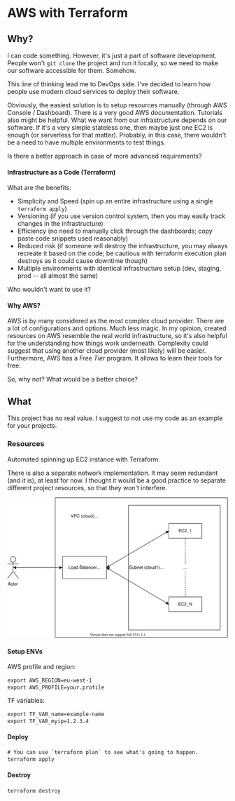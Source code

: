 # AWS with Terraform

## Why?

I can code something. However, it's just a part of software development. People won't `git clone` the project and run it
locally, so we need to make our software accessible for them. Somehow.

This line of thinking lead me to DevOps side. I've decided to learn how people use modern cloud services to deploy their
software.

Obviously, the easiest solution is to setup resources manually (through AWS Console / Dashboard). There is a very good
AWS documentation. Tutorials also might be helpful. What we want from our infrastructure depends on
our software. If it's a very simple stateless one, then maybe just one EC2 is enough (or serverless for that matter).
Probably, in this case, there wouldn't be a need to have multiple environments to test things.

Is there a better approach in case of more advanced requirements?

#### Infrastructure as a Code (Terraform)

What are the benefits:
 - Simplicity and Speed (spin up an entire infrastructure using a single `terraform apply`)
 - Versioning (if you use version control system, then you may easily track changes in the infrastructure)
 - Efficiency (no need to manually click through the dashboards; copy paste code snippets used reasonably)
 - Reduced risk (if someone will destroy the infrastructure, you may always recreate it based on the code;
    be cautious with terraform execution plan destroys as it could cause downtime though)
 - Multiple environments with identical infrastructure setup (dev, staging, prod -- all almost the same)
 
Who wouldn't want to use it?

#### Why AWS?

AWS is by many considered as the most complex cloud provider. There are a lot of configurations and options.
Much less magic. In my opinion, created resources on AWS resemble the real world infrastructure, so it's also helpful
for the understanding how things work underneath. Complexity could suggest that using another cloud provider
(most likely) will be easier. Furthermore, AWS has a *Free Tier* program. It allows to learn their tools for free.

So, why not? What would be a better choice?

## What

This project has no real value. I suggest to not use my code as an example for your projects.

### Resources

Automated spinning up EC2 instance with Terraform.

There is also a separate network implementation. It may seem redundant (and it is), at least for now. I thought it would
be a good practice to separate different project resources, so that they won't interfere.

![Infrastructure diagram](docs/aws_terraform.svg)

#### Setup ENVs

AWS profile and region:

```
export AWS_REGION=eu-west-1
export AWS_PROFILE=your.profile
```

TF variables:

```
export TF_VAR_name=example-name
export TF_VAR_myip=1.2.3.4
```

#### Deploy

```
# You can use `terraform plan` to see what's going to happen.
terraform apply
```

#### Destroy

```
terraform destroy
```
